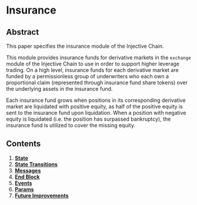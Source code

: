 # Insurance

## Abstract

This paper specifies the insurance module of the Injective Chain.

This module provides insurance funds for derivative markets in the `exchange` module of the Injective Chain to use in order to support higher leverage trading. On a high level, insurance funds for each derivative market are funded by a permissionless group of underwriters who each own a proportional claim (represented through insurance fund share tokens) over the underlying assets in the insurance fund.

Each insurance fund grows when positions in its corresponding derivative market are liquidated with positive equity, as half of the positive equity is sent to the insurance fund upon liquidation. When a position with negative equity is liquidated (i.e. the position has surpassed bankruptcy), the insurance fund is utilized to cover the missing equity.

## Contents

1. [**State**](01\_state.md)
2. [**State Transitions**](02\_state\_transitions.md)
3. [**Messages**](03\_messages.md)
4. [**End Block**](04\_end\_block.md)
5. [**Events**](05\_events.md)
6. [**Params**](06\_params.md)
7. [**Future Improvements**](07\_future\_improvements.md)
